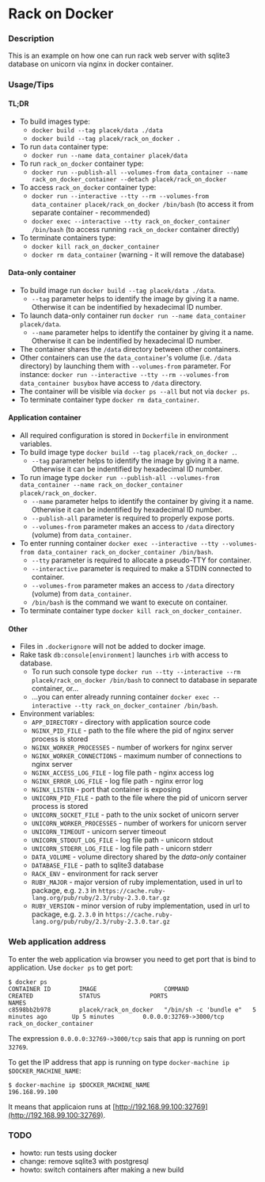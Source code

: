 # Rack on Docker

### Description

This is an example on how one can run rack web server with sqlite3 database on unicorn via nginx in docker container.

### Usage/Tips

#### TL;DR
* To build images type:
  * `docker build --tag placek/data ./data`
  * `docker build --tag placek/rack_on_docker .`
* To run `data` container type:
  * `docker run --name data_container placek/data`
* To run `rack_on_docker` container type:
  * `docker run --publish-all --volumes-from data_container --name rack_on_docker_container --detach placek/rack_on_docker`
* To access `rack_on_docker` container type:
  * `docker run --interactive --tty --rm --volumes-from data_container placek/rack_on_docker /bin/bash` (to access it from separate container - recommended)
  * `docker exec --interactive --tty rack_on_docker_container /bin/bash` (to access running `rack_on_docker` container directly)
* To terminate containers type:
  * `docker kill rack_on_docker_container`
  * `docker rm data_container` (warning - it will remove the database)

#### Data-only container

* To build image run `docker build --tag placek/data ./data`.
  * `--tag` parameter helps to identify the image by giving it a name. Otherwise it can be indentified by hexadecimal ID number.
* To launch data-only container run `docker run --name data_container placek/data`.
  * `--name` parameter helps to identify the container by giving it a name. Otherwise it can be indentified by hexadecimal ID number.
* The container shares the `/data` directory between other containers.
* Other containers can use the `data_container`'s volume (i.e. `/data` directory) by launching them with `--volumes-from` parameter. For instance: `docker run --interactive --tty --rm --volumes-from data_container busybox` have access to `/data` directory.
* The container will be visible via `docker ps --all` but not via `docker ps`.
* To terminate container type `docker rm data_container`.

#### Application container

* All required configuration is stored in `Dockerfile` in environment variables.
* To build image type `docker build --tag placek/rack_on_docker .`.
  * `--tag` parameter helps to identify the image by giving it a name. Otherwise it can be indentified by hexadecimal ID number.
* To run image type `docker run --publish-all --volumes-from data_container --name rack_on_docker_container placek/rack_on_docker`.
  * `--name` parameter helps to identify the container by giving it a name. Otherwise it can be indentified by hexadecimal ID number.
  * `--publish-all` parameter is required to properly expose ports.
  * `--volumes-from` parameter makes an access to `/data` directory (volume) from `data_container`.
* To enter running container `docker exec --interactive --tty --volumes-from data_container rack_on_docker_container /bin/bash`.
  * `--tty` parameter is required to allocate a pseudo-TTY for container.
  * `--interactive` parameter is required to make a STDIN connected to container.
  * `--volumes-from` parameter makes an access to `/data` directory (volume) from `data_container`.
  * `/bin/bash` is the command we want to execute on container.
* To terminate container type `docker kill rack_on_docker_container`.

#### Other

* Files in `.dockerignore` will not be added to docker image.
* Rake task `db:console[environment]` launches `irb` with access to database.
  * To run such console type `docker run --tty --interactive --rm placek/rack_on_docker /bin/bash` to connect to database in separate container, or...
  * ...you can enter already running container `docker exec --interactive --tty rack_on_docker_container /bin/bash`.
* Environment variables:
  * `APP_DIRECTORY` - directory with application source code
  * `NGINX_PID_FILE` - path to the file where the pid of nginx server process is stored
  * `NGINX_WORKER_PROCESSES` - number of workers for nginx server
  * `NGINX_WORKER_CONNECTIONS` - maximum number of connections to nginx server
  * `NGINX_ACCESS_LOG_FILE` - log file path - nginx access log
  * `NGINX_ERROR_LOG_FILE` - log file path - nginx error log
  * `NGINX_LISTEN` - port that container is exposing
  * `UNICORN_PID_FILE` - path to the file where the pid of unicorn server process is stored
  * `UNICORN_SOCKET_FILE` - path to the unix socket of unicorn server
  * `UNICORN_WORKER_PROCESSES` - number of workers for unicorn server
  * `UNICORN_TIMEOUT` - unicorn server timeout
  * `UNICORN_STDOUT_LOG_FILE` - log file path - unicorn stdout
  * `UNICORN_STDERR_LOG_FILE` - log file path - unicorn stderr
  * `DATA_VOLUME` - volume directory shared by the _data-only_ container
  * `DATABASE_FILE` - path to sqlite3 database
  * `RACK_ENV` - environment for rack server
  * `RUBY_MAJOR` - major version of ruby implementation, used in url to package, e.g. `2.3` in `https://cache.ruby-lang.org/pub/ruby/2.3/ruby-2.3.0.tar.gz`
  * `RUBY_VERSION` - minor version of ruby implementation, used in url to package, e.g. `2.3.0` in `https://cache.ruby-lang.org/pub/ruby/2.3/ruby-2.3.0.tar.gz`

### Web application address

To enter the web application via browser you need to get port that is bind to application.
Use `docker ps` to get port:

```
$ docker ps
CONTAINER ID        IMAGE                   COMMAND                  CREATED             STATUS              PORTS                     NAMES
c8598bb2b978        placek/rack_on_docker   "/bin/sh -c 'bundle e"   5 minutes ago       Up 5 minutes        0.0.0.0:32769->3000/tcp   rack_on_docker_container
```

The expression `0.0.0.0:32769->3000/tcp` sais that app is running on port `32769`.


To get the IP address that app is running on type `docker-machine ip $DOCKER_MACHINE_NAME`:

```
$ docker-machine ip $DOCKER_MACHINE_NAME
196.168.99.100
```

It means that applicaion runs at [http://192.168.99.100:32769](http://192.168.99.100:32769).

### TODO

* howto: run tests using docker
* change: remove sqlite3 with postgresql
* howto: switch containers after making a new build
